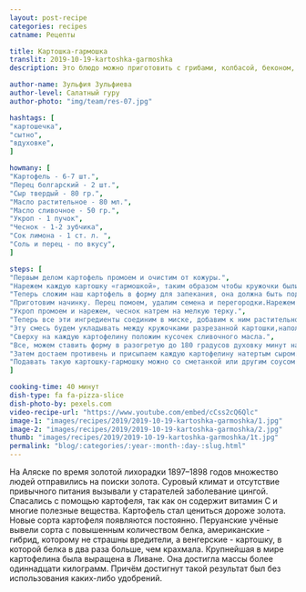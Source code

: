 ```yaml
---
layout: post-recipe
categories: recipes
catname: Рецепты

title: Картошка-гармошка
translit: 2019-10-19-kartoshka-garmoshka
description: Это блюдо можно приготовить с грибами, колбасой, беконом, помидорами. А мы приготовим с болгарским перцем и сыром.

author-name: Зульфия Зульфиева
author-level: Салатный гуру
author-photo: "img/team/res-07.jpg"

hashtags: [
"картошечка",
"сытно",
"вдуховке",
]

howmany: [
"Картофель - 6-7 шт.",
"Перец болгарский - 2 шт.",
"Сыр твердый - 80 гр.",
"Масло растительное - 80 мл.",
"Масло сливочное - 50 гр.",
"Укроп - 1 пучок",
"Чеснок - 1-2 зубчика",
"Сок лимона - 1 ст. л. ",
"Соль и перец - по вкусу",
]

steps: [
"Первым делом картофель промоем и очистим от кожуры.",
"Нарежем каждую картошку «гармошкой», таким образом чтобы кружочки были толщиной около 1 см., можно порезать немного тоньше. Главное не разрезать картофелину до конца.",
"Теперь сложим наш картофель в форму для запекания, она должна быть подходящей по размеру, чтобы картофель лежал в ней плотно.",
"Приготовим начинку. Перец помоем, удалим семена и перегородки.Нарежем мелкими кубиками.",
"Укроп промоем и нарежем, чеснок натрем на мелкую терку.",
"Теперь все эти ингредиенты соединим в миске, добавим к ним растительное масло, лимонный сок, соль и молотый перец. Хорошо перемешаем.",
"Эту смесь будем укладывать между кружочками разрезанной картошки,наполняя побольше.",
"Сверху на каждую картофелину положим кусочек сливочного масла.",
"Все, можем ставить форму в разогретую до 180 градусов духовку минут на 45.",
"Затем достаем противень и присыпаем каждую картофелину натертым сыром. Будем запекать еще минут 10, пока сыр не расплавится и наша картошечка станет румяной.",
"Подавать такую картошку-гармошку можно со сметанкой или другим соусом по своему вкусу.",
]

cooking-time: 40 минут
dish-type: fa fa-pizza-slice
dish-photo-by: pexels.com
video-recipe-url: "https://www.youtube.com/embed/cCss2cQ6Qlc"
image-1: "images/recipes/2019/2019-10-19-kartoshka-garmoshka/1.jpg"
image-2: "images/recipes/2019/2019-10-19-kartoshka-garmoshka/2.jpg"
thumb: "images/recipes/2019/2019-10-19-kartoshka-garmoshka/1t.jpg"
permalink: "blog/:categories/:year-:month-:day-:slug.html"
---
```

На Аляске по время золотой лихорадки 1897–1898 годов множество людей отправились на поиски золота. Суровый климат и отсутствие привычного питания вызывали у старателей заболевание цингой. Спасались с помощью картофеля, так как он содержит витамин С и многие полезные вещества. Картофель стал цениться дороже золота. Новые сорта картофеля появляются постоянно. Перуанские учёные вывели сорта с повышенным количеством белка, американские - гибрид, которому не страшны вредители, а венгерские - картошку, в которой белка в два раза больше, чем крахмала. Крупнейшая в мире картофелина была выращена в Ливане. Она достигла массы более одиннадцати килограмм. Причём достигнут такой результат был без использования каких-либо удобрений.